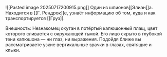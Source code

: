![[Pasted image 20250717200915.png]]
Один из шпионов[[Элиан]]а. Находится в [[Г. Рендрок]]е, узнаёт информацию об том, куда и как транспортируется [[Груз]].

Внешность: Незнакомец окутан в потёртый капюшонный плащ, цвет которого сливается с окружающей тьмой. Его лицо скрыто в глубокой тени капюшона — ни глаз, ни выражения.
Подойдя ближе вы рассматриваете узкие вертикальные зрачки в глазах, святящие и клыки.